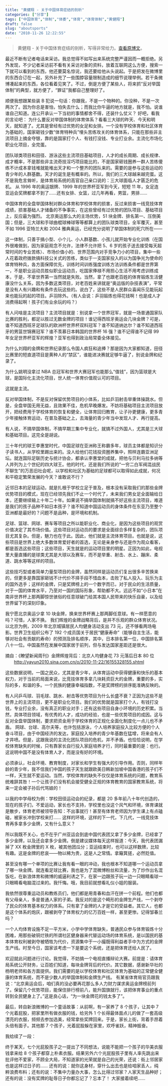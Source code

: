 ```yaml
---
title: "黄健翔 - 关于中国体育症结的剖析"
categories: ["分享"]
tags: ["中国体育","体制","体委","体育","体育体制","黄健翔"]
draft: false
slug: "aboutsports"
date: "2010-11-26 12:22:55"
---
```


<blockquote>黄健翔 - 关于中国体育症结的剖析，写得非常给力。<a href="http://blog.sina.com.cn/s/blog_5137be260100mx2s.html" target="_blank">查看原博文</a>。
</blockquote>
  最近不断有记者电话来采访。我总觉得不如写出来系统完整严谨因而一概拒绝。另外发现，不少记者采访前不看有关采访对象的资料，放着互联网这么方便，搜索一下就可以看到的东西，他还要莫名惊诧，我还要给他从头说起。于是把发在微博里的东西合订在一起，另外补充了一些围脖容量限制造成的细节说理举例。若干条微博凑起来的东西，各位看着见笑了。不过，倒是方便了某些人，将来抓“反对举国体制”的典型，就方便了，“罪证”我都自己整理好了。

  顺便我想跟某些装 B 犯说一句话：你跟我，不是一个物种的。你没种，不是一次两次了。因为你总是害怕，怕失去什么；而我比你牛逼的地方就是，我不怕。说谁谁自己知道。连公开承认一下当初的事情都舍不得，还装什么仗义？
  好吧，看我的言论吧：
  为什么要反对举国体制的体育体系？看看三大球的昨天、今天和明天，就知道了。尤其是曾经有过优势的女足和女排。一个没有学校体育和社区体育为基础的，国家砸钱少数“体育特种兵”埋头苦练攻关的体育体系，只能在那些非主流项目上摘金夺银，靠的是国家打个人、有钱打没钱、专业打业余。主流化市场化职业化项目，全完蛋。

  团队球类项目和田径、游泳这些主流项目基础项目，人才的成长周期、成长规律、成才概率，不是那些非主流奇技淫巧项目能比的，不是国家砸钱圈养一群人苦练傻练不计成本拿钱堆就能堆出天才和一个整齐的团队来的。需要的是参与这些运动的青少年的人群基数。天才的诞生是有概率的。所以，我们的三大球越来越完蛋。这不是我危言耸听，是体育局系统的高官自己亲口说的：三大球面临人才匮乏的危机。
  从 1996 年的奥运银牌、1999 年的世界杯亚军到今天，短短 11 年，女足连亚运会奖牌都拿不到了……还有女排、女篮，过几年再看，男篮，男排……

  中国体育的全盘举国体制对群众体育和学校体育的损害，反过来损害一线竞技体育成绩，损害基础人才储备的不争事实，在这些曾经有过优势的团队项目、基础项目上，反应最为强烈。
  北京奥运那么大的主场优势，51 块金牌、排名第一、压倒美国；但是，三大球和手球曲棍球棒球等等都算上的团队球类项目，全军覆灭，甚至不如 1996 亚特兰大和 2004 雅典奥运，已经充分说明了举国体制的死穴所在——

  这一体制，只善于搞小型、小个儿、小人群基数、小孩儿就开始专业化训练（在国外很难做到，因为家庭观念不允许，法律不允许把 5、6 岁的孩子送去接受每天超常时间的专业苦练）、市场价值小的、世界范围内对手竞争力小的项目，集中一些人花着政府拨款搞科技公关式的苦练，类似于一支国家投入的以为国争光为使命的体育特种兵，各方面保障优先，训练时间训练强度训练方法训练条件都是世界第一，不是职业运动员胜似职业运动员，吃国家俸禄不用担心生活不用考虑训练成本，于是，不拿世界第一当然就是失败。当然，拿了也跟老百姓的体育锻炼生活健康没什么关系，因为多数这类项目，对老百姓来讲就是“奥运版的杂技表演”，平常是没有人有兴趣和有条件去玩这些的。说白了，这些不是人民群众喜闻乐见能玩起来也能玩的起的项目。乒羽除外。（有人会说：乒羽锻炼也得花钱啊！也是成人才消费得起啊！孩子们有业余玩的吗？）

  有人问啥是主流项目？主流项目就是：别说拿一个世界冠军，就是一场普通国家队比赛的胜利，都足以胜过无数金牌的项目！谁记得西班牙奥运会几块金牌？可是，谁不知道西班牙足球队的欧洲杯世界杯双料冠军？谁不知道纳达尔？谁不知道西班牙的男篮世锦赛冠军？谁不羡慕日本韩国的世界杯 16 强？谁不记得谁不记得 99 年女足世界杯亚军的辉煌？亚军也得到政治局常委全体接见。

  为什么刘翔的金牌和世界纪录那么令国人疯狂和追捧？那是因为大家都知道，田径比赛里的短直道项目是黄种人的“禁区”，谁能进决赛就足够牛逼了，别说金牌和纪录了。

  为什么姚明没拿过 NBA 总冠军和世界大赛冠军也能那么“值钱”，因为篮球是大球，是国际化主流化项目，世人统一体育价值观认可的项目。

  这就是主流。

  反对举国体制，不是反对保留优势项目的小体系，比如乒羽射击举重体操跳水。但是，全盘举国无用无益，且效果不佳，危机早晚爆发。不妨将基础项目主流项目放开，把经费用于学校体育的恢复和健全，让体育回归教育，让子孙更健康，更多青少年接触体育运动，在普及基础之上，去海量的青少年当中发现人才、再行提高。

  有人说，不搞举国体制，不搞早期三集中专业化，就搞不过外国人，尤其是三大球和基础项目。这完全是胡说。

  三十年代的球王李惠堂时代，中国足球在亚洲称王称霸多年，球员主体都是知识分子读书人，从学校里踢出来的。没人给他们花钱投资圈养集中，照样连霸亚洲足坛。就连国际足联历史与统计协会，都承认李惠堂的成就，把他与贝利马拉多纳等人并列为上个世纪的四大球王。他的时代，还是我们所说的“一穷二白军阀混战民不聊生”的万恶旧社会呢，以学校和社区为基础的足球都可以取得如此成就，何况和平稳定繁荣发展的今天？谁敢说不行？

  近邻日本的足球运动，就是扎根于学校立足于普及，根本没有采取我们的那些金牌优势项目的模式，现在已经领先我们不止一个时代了，未来我们男女足全面输给日本，还要继续输上十年二十年。如果说不搞举国体制就搞不好这些主流项目，难道是我们的孩子品种不如日本孩子？谁不知道中国运动员的身体条件在东亚乃至整个亚洲都是最好的？问题不是品种，是环境和机制。

  足球、篮球、网球、赛车等项目之所以能职业化、商业化，是因为这些项目的观赏价值决定了其市场价值。这些项目对运动员的要求是全面综合多样复杂的，团队项目尤其复杂。但是，魅力也在于此。因此，他们就是主流体育项目。也就是说，这些项目是世界上绝大多数体育爱好者的首选，无论是亲身参与还是作为观众看客，都是首选这些项目；这些项目，天生就是的运动项目里的明星。正因为如此，电视里大量直播的是球类尤其是大球以及赛车，而不是举重、射击、水上、蹦床、柔道、跳水等等这样的项目。

  这些技巧型或者简单力量型项目的金牌，虽然同样是运动员们复出很多辛苦换来的，但更多是靠国家砸钱不计代价不择手段不惜血本，击败了私人投入、玩乐为主的国外选手；这样的金牌，只是奖牌榜上的一个数字而已，对于民众的生活质量，对于一国的体育水平，乃至对一国的国际形象，帮助都不大。远远不如“小日本”在南非世界杯上那两脚惊世骇俗的任意球破门给其本国人民带来的快乐自豪，以及给世界留下的深刻印象。

  我宁愿北京奥运少拿 10 块金牌，换来世界杯赛上那两脚任意球。有一样愿意的吗？可惜，人家不换。
  我们辉煌的金牌战略背后，是并不乐观的群众体育状况。以北京为例，2009 年北京城镇居民人均健身活动支出 73 元，还不够看两场电影。世界卫生组织公布了 192 个成员国关于居民“健康寿命”（能够自主生活，能够对社会有贡献的寿命）的预测及排名顺序，其中，日本排名第一位，中国排名第八十一位。中国虽然在发展中国家居于前列，但与发达国家差距还是很大。

  摘自：《瞭望新闻周刊》金牌辉煌背后：北京人均健身花 73 元落后日本 80 位
　　<a href="http://yayun2010.sina.com.cn/o/2010-11-22/16155328155.shtml" target="_blank">http://yayun2010.sina.com.cn/o/2010-11-22/16155328155.shtml</a>

  这些数据说明，一国之民众，尤其是青少年，从体育运动中获得健康和快乐的基本权力，对于当前的局面来说，比竞技体育多拿几块耗资巨大的金牌，重要的多，实际的多，和谐的多。一个民族的健康幸福指数，不是奖牌榜的排序能准确反映的。

  有人问乒乓球、羽毛球、跳水、射击等优势项目为什么长盛不衰？正因为这些不是世界上的主流项目，更不是职业化项目。我们的优势就是国家打个人，有钱打没钱，专业打业余，没有真正的职业对手；还有这些项目自身小环境的历史积累。当然，具体项目领域，有优秀的人才，成功的经验，也是一些优势项目的成因。这与反对全盘举国体制，要求把资金用于学校体育的正规化全面化制度化一点儿也不矛盾。
  网球、台球、高尔夫等，也许包括游泳，个人培养家庭投入比较方便的个人奋斗项目，由于中国经济的发达，家庭投入培养的青少年基数在猛增，将来会有人才井喷。但是，这跟我说的主流化团队项目的危机，并不矛盾。也恰恰说明，在学校体育缺失的时候，只有靠家长自行投入家庭培养才行，同时最重要的是：也行。这说明中国不是没有体育人才，而是没有好的环境。

  必须承认，社会环境、教育制度，对家长和学生有强大的引导作用。否则，同样年龄的青少年，我不信我们中国的孩子天生就跟欧美日韩新加坡中国香港的孩子们不一样，天生就不爱运动。当然，学校体育的缺失不仅仅是体育系统的问题，教育系统难辞其咎！一个让孩子们没有机会接受健全正规的体育教育的国家教育系统，将来一定会被子孙后代骂娘的！

  以我的中学母校为例：学校田径运动会的纪录，都是 20 多年前八十年代创造的，现在的孩子们，不爱运动，家长也不支持，学校里也没这个风气和环境，体育课就是散步，体育老师被领导告知：不出事就行！甚至有体育老师因为学生课上有点磕碰，被家长冲到学校来打……
  这样的环境，这样的下一代，下几代，一线竞技体育再多拿多少金牌，又有什么意义？

  所以我既不关心，也不在乎广州亚运会到底中国代表团又拿了多少金牌，已经拿了多少金牌，以及还会拿多少金牌。倒是建议媒体每天这样报道：今天，我代表团漏掉了 XX 枚金牌里的 X 枚，被其他团瓜分；亚运结束时，也可以这样数牌，比较有趣。这是金牌的悲哀——物以稀为贵，这是人之常情。拿簸箕搓，必然贬值。

  甚至没有哪一个单项的比赛让我有看一眼的冲动，我也根本不知道哪一个运动员拿了哪一块金牌。就连看足球比赛，我也是为了混微博粉丝和流量，为了炒作出名混饭吃，在新浪体育和微博的威逼利诱之下，在家一边跟孩子玩一边一只眼睛看球一只眼睛看电脑混过来的。我忏悔。哦，我目前就想看礼仪小姐的服装。

  我依然很尊重运动员和教练员们，他们都是用青春和血汗在拼一个前程。他们也都有父母亲人，多是普通人家的子弟。我反对的是这个畸形的金牌生产线，一个剥夺了民众的体育基本权力的体系。只有拿了金牌的人才是它的受益者。其它人，也都是这个体系的炮灰，跟被剥夺了体育权力的亿万百姓一样，甚至更惨。记得邹春兰吗？

  一个人均体育设施不足一平方米，小学中学体育缺失，普通民众参与体育锻炼十分困难，用那些破铜烂铁的所谓社区健身器来代替运动场的体育系统，是以国民的基本体育权利被剥夺被牺牲为代价，资源集中于一小撮既得利益者手中为方式的金牌生产线。时至今日，国家该考虑一下是要这个系统，还是把体育还给人民了。

  欢迎就此问题进行讨论。我觉得，不妨搞一个电视直播辩论大赛。前提是：请体育局系统公开财务，让百姓们知道，每块金牌背后的代价。其它数据，感谢新华社的杨明老师和各方面提供。我们需要的是以学校体育和社区体育为基础的正常健全健康的体育系统，而不是少数人的举国体制和金牌生产线。
有某省体育局官员跟我说：“北京奥运会后，咱们真的没必要再花那么多人力财力谋求奥运金牌榜前列了。保留几个优势项目，能保住排行榜前八，能升国旗就行，该把体育事业的重点转到全民健身上了。”这是良心话，“为一块金牌花的钱太多了”。

  最后，转自新浪微博的一个童话故事：从前啊，有一家养了 8 个孩子，让其中 7 个光着屁股，把家里所有做衣服的钱，给另外 1 个长得最体面点儿的做了一套高级漂亮的衣服，频频去参加选美，经常拿些奖牌回来。于是，家长上街，背着手昂着头倍有面子。其他那 7 个孩子，光着屁股躲在家里，欢呼雀跃，精神振奋。

  我给续了一段：

  终于某天，七个光屁股孩子之一提出了不同想法，说能不能把一个孩子的华美衣服钱拿来给 8 个孩子都穿上朴素衣服。结果另外六个光屁股孩子里有人率先跳出来批评他不爱家，不顾全大局，不知道家的光荣就是自己的光荣，还说：街上邻居家也是这样过日子的……
  还有的说：就你这身材，穿什么出去也是给咱家丢人，纯粹浪费布料；还有的说：不集中力量办大事，怎么比得过邻家？人家天生品种好；还有的说：没有奖牌的耻辱日子你都忘记了？忘本了！
  大家接着续吧……
